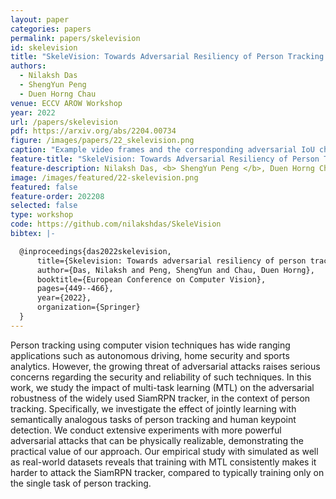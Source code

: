 ```yaml
---
layout: paper
categories: papers
permalink: papers/skelevision
id: skelevision
title: "SkeleVision: Towards Adversarial Resiliency of Person Tracking with Multi-Task Learning"
authors:
  - Nilaksh Das
  - ShengYun Peng
  - Duen Horng Chau
venue: ECCV AROW Workshop
year: 2022
url: /papers/skelevision
pdf: https://arxiv.org/abs/2204.00734
figure: /images/papers/22_skelevision.png
caption: "Example video frames and the corresponding adversarial IoU charts for the video from the OTB2015-Person dataset showing the constructed static adversarial patches for single-task learning (STL) (red) and multi-task learning (MTL) (orange) for an attack with &delta; = 0.1 and 10 steps. The dashed blue box shows the ground-truth target. The attack misleads the STL tracker early, but struggles to mislead the MTL tracker until much later. The unperturbed gray regions in the patch are locations which are never predicted by the tracker. Since SiamRPN is a short-term tracker, the tracker cannot be restored once it loses the target"
feature-title: "SkeleVision: Towards Adversarial Resiliency of Person Tracking with Multi-Task Learning"
feature-description: Nilaksh Das, <b> ShengYun Peng </b>, Duen Horng Chau
image: /images/featured/22-skelevision.png
featured: false
feature-order: 202208
selected: false
type: workshop
code: https://github.com/nilakshdas/SkeleVision
bibtex: |-

  @inproceedings{das2022skelevision,
      title={Skelevision: Towards adversarial resiliency of person tracking with multi-task learning},
      author={Das, Nilaksh and Peng, ShengYun and Chau, Duen Horng},
      booktitle={European Conference on Computer Vision},
      pages={449--466},
      year={2022},
      organization={Springer}
  }
---
```


Person tracking using computer vision techniques has wide
ranging applications such as autonomous driving, home security and
sports analytics. However, the growing threat of adversarial attacks raises
serious concerns regarding the security and reliability of such techniques.
In this work, we study the impact of multi-task learning (MTL) on
the adversarial robustness of the widely used SiamRPN tracker, in the
context of person tracking. Specifically, we investigate the effect of jointly
learning with semantically analogous tasks of person tracking and human
keypoint detection. We conduct extensive experiments with more powerful
adversarial attacks that can be physically realizable, demonstrating the
practical value of our approach. Our empirical study with simulated as
well as real-world datasets reveals that training with MTL consistently
makes it harder to attack the SiamRPN tracker, compared to typically
training only on the single task of person tracking.
